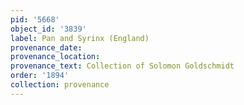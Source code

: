 ```yaml
---
pid: '5668'
object_id: '3839'
label: Pan and Syrinx (England)
provenance_date:
provenance_location:
provenance_text: Collection of Solomon Goldschmidt
order: '1894'
collection: provenance
---
```

